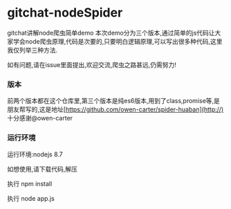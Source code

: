 # gitchat-nodeSpider
gitchat讲解node爬虫简单demo
本次demo分为三个版本,通过简单的js代码让大家学会node爬虫原理,代码是次要的,只要明白逻辑原理,可以写出很多种代码,这里我仅列举三种方法.


如有问题,请在issue里面提出,欢迎交流,爬虫之路甚远,仍需努力!
### 版本
前两个版本都在这个仓库里,第三个版本是纯es6版本,用到了class,promise等,是朋友帮写的,这是地址[https://github.com/owen-carter/spider-huaban](http://)
十分感谢@owen-carter
### 运行环境
运行环境:nodejs 8.7

如想使用,请下载代码,解压

 执行 npm install
 
 执行 node app.js
 
 